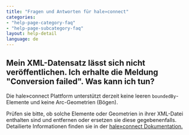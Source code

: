 ```yaml
---
title: "Fragen und Antworten für hale»connect"
categories:
- "help-page-category-faq"
- "help-page-subcategory-faq"
layout: help-detail
language: de
---
```


<h2>Mein XML-Datensatz lässt sich nicht veröffentlichen. Ich erhalte die Meldung "Conversion failed". Was kann ich tun?</h2>

Die hale»connect Plattform unterstützt derzeit keine leeren <code>boundedBy</code>-Elemente und keine Arc-Geometrien (Bögen). 

Prüfen sie bitte, ob solche Elemente oder Geometrien in ihrer XML-Datei enthalten sind und entfernen oder ersetzen sie diese gegebenenfalls.
Detailierte Informationen finden sie in der <a href="../../create-manage-datasets/create-dataset/2015-01-10-dataset-create">hale»connect Dokumentation.</a>

